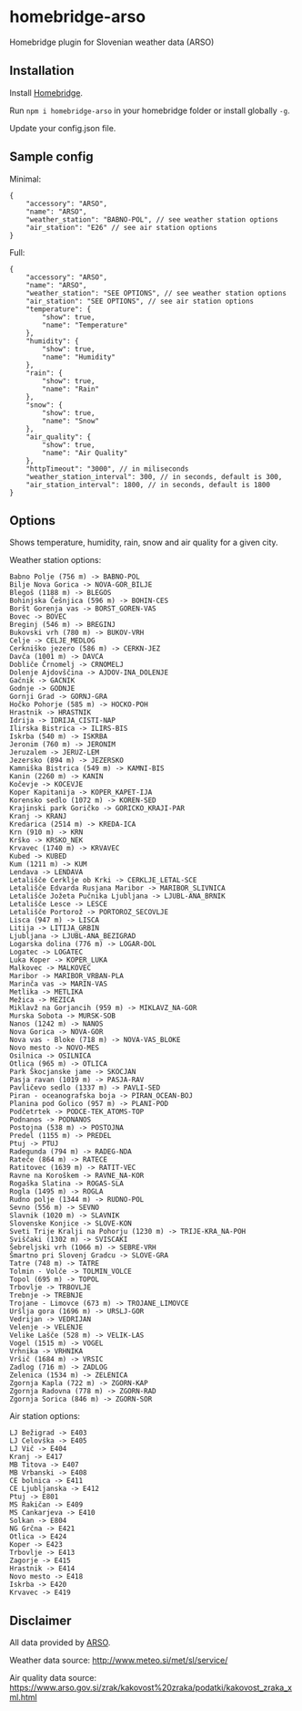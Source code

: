 # homebridge-arso
Homebridge plugin for Slovenian weather data (ARSO)

## Installation

Install [Homebridge](https://homebridge.io).

Run `npm i homebridge-arso` in your homebridge folder or install globally `-g`.

Update your config.json file.

## Sample config

Minimal:

	{
		"accessory": "ARSO",
		"name": "ARSO",
		"weather_station": "BABNO-POL", // see weather station options
		"air_station": "E26" // see air station options
	}

Full:

	{
		"accessory": "ARSO",
		"name": "ARSO",
		"weather_station": "SEE OPTIONS", // see weather station options
		"air_station": "SEE OPTIONS", // see air station options
		"temperature": {
			"show": true,
			"name": "Temperature"
		},
		"humidity": {
			"show": true,
			"name": "Humidity"
		},
		"rain": {
			"show": true,
			"name": "Rain"
		},
		"snow": {
			"show": true,
			"name": "Snow"
		},
		"air_quality": {
			"show": true,
			"name": "Air Quality"
		},
		"httpTimeout": "3000", // in miliseconds
		"weather_station_interval": 300, // in seconds, default is 300,
		"air_station_interval": 1800, // in seconds, default is 1800
	}

## Options
Shows temperature, humidity, rain, snow and air quality for a given city.

Weather station options:

	Babno Polje (756 m) -> BABNO-POL
	Bilje Nova Gorica -> NOVA-GOR_BILJE
	Blegoš (1188 m) -> BLEGOS
	Bohinjska Češnjica (596 m) -> BOHIN-CES
	Boršt Gorenja vas -> BORST_GOREN-VAS
	Bovec -> BOVEC
	Breginj (546 m) -> BREGINJ
	Bukovski vrh (780 m) -> BUKOV-VRH
	Celje -> CELJE_MEDLOG
	Cerkniško jezero (586 m) -> CERKN-JEZ
	Davča (1001 m) -> DAVCA
	Dobliče Črnomelj -> CRNOMELJ
	Dolenje Ajdovščina -> AJDOV-INA_DOLENJE
	Gačnik -> GACNIK
	Godnje -> GODNJE
	Gornji Grad -> GORNJ-GRA
	Hočko Pohorje (585 m) -> HOCKO-POH
	Hrastnik -> HRASTNIK
	Idrija -> IDRIJA_CISTI-NAP
	Ilirska Bistrica -> ILIRS-BIS
	Iskrba (540 m) -> ISKRBA
	Jeronim (760 m) -> JERONIM
	Jeruzalem -> JERUZ-LEM
	Jezersko (894 m) -> JEZERSKO
	Kamniška Bistrica (549 m) -> KAMNI-BIS
	Kanin (2260 m) -> KANIN
	Kočevje -> KOCEVJE
	Koper Kapitanija -> KOPER_KAPET-IJA
	Korensko sedlo (1072 m) -> KOREN-SED
	Krajinski park Goričko -> GORICKO_KRAJI-PAR
	Kranj -> KRANJ
	Kredarica (2514 m) -> KREDA-ICA
	Krn (910 m) -> KRN
	Krško -> KRSKO_NEK
	Krvavec (1740 m) -> KRVAVEC
	Kubed -> KUBED
	Kum (1211 m) -> KUM
	Lendava -> LENDAVA
	Letališče Cerklje ob Krki -> CERKLJE_LETAL-SCE
	Letališče Edvarda Rusjana Maribor -> MARIBOR_SLIVNICA
	Letališče Jožeta Pučnika Ljubljana -> LJUBL-ANA_BRNIK
	Letališče Lesce -> LESCE
	Letališče Portorož -> PORTOROZ_SECOVLJE
	Lisca (947 m) -> LISCA
	Litija -> LITIJA_GRBIN
	Ljubljana -> LJUBL-ANA_BEZIGRAD
	Logarska dolina (776 m) -> LOGAR-DOL
	Logatec -> LOGATEC
	Luka Koper -> KOPER_LUKA
	Malkovec -> MALKOVEC
	Maribor -> MARIBOR_VRBAN-PLA
	Marinča vas -> MARIN-VAS
	Metlika -> METLIKA
	Mežica -> MEZICA
	Miklavž na Gorjancih (959 m) -> MIKLAVZ_NA-GOR
	Murska Sobota -> MURSK-SOB
	Nanos (1242 m) -> NANOS
	Nova Gorica -> NOVA-GOR
	Nova vas - Bloke (718 m) -> NOVA-VAS_BLOKE
	Novo mesto -> NOVO-MES
	Osilnica -> OSILNICA
	Otlica (965 m) -> OTLICA
	Park Škocjanske jame -> SKOCJAN
	Pasja ravan (1019 m) -> PASJA-RAV
	Pavličevo sedlo (1337 m) -> PAVLI-SED
	Piran - oceanografska boja -> PIRAN_OCEAN-BOJ
	Planina pod Golico (957 m) -> PLANI-POD
	Podčetrtek -> PODCE-TEK_ATOMS-TOP
	Podnanos -> PODNANOS
	Postojna (538 m) -> POSTOJNA
	Predel (1155 m) -> PREDEL
	Ptuj -> PTUJ
	Radegunda (794 m) -> RADEG-NDA
	Rateče (864 m) -> RATECE
	Ratitovec (1639 m) -> RATIT-VEC
	Ravne na Koroškem -> RAVNE_NA-KOR
	Rogaška Slatina -> ROGAS-SLA
	Rogla (1495 m) -> ROGLA
	Rudno polje (1344 m) -> RUDNO-POL
	Sevno (556 m) -> SEVNO
	Slavnik (1020 m) -> SLAVNIK
	Slovenske Konjice -> SLOVE-KON
	Sveti Trije Kralji na Pohorju (1230 m) -> TRIJE-KRA_NA-POH
	Sviščaki (1302 m) -> SVISCAKI
	Šebreljski vrh (1066 m) -> SEBRE-VRH
	Šmartno pri Slovenj Gradcu -> SLOVE-GRA
	Tatre (748 m) -> TATRE
	Tolmin - Volče -> TOLMIN_VOLCE
	Topol (695 m) -> TOPOL
	Trbovlje -> TRBOVLJE
	Trebnje -> TREBNJE
	Trojane - Limovce (673 m) -> TROJANE_LIMOVCE
	Uršlja gora (1696 m) -> URSLJ-GOR
	Vedrijan -> VEDRIJAN
	Velenje -> VELENJE
	Velike Lašče (528 m) -> VELIK-LAS
	Vogel (1515 m) -> VOGEL
	Vrhnika -> VRHNIKA
	Vršič (1684 m) -> VRSIC
	Zadlog (716 m) -> ZADLOG
	Zelenica (1534 m) -> ZELENICA
	Zgornja Kapla (722 m) -> ZGORN-KAP
	Zgornja Radovna (778 m) -> ZGORN-RAD
	Zgornja Sorica (846 m) -> ZGORN-SOR

Air station options:

	LJ Bežigrad -> E403
	LJ Celovška -> E405
	LJ Vič -> E404
	Kranj -> E417
	MB Titova -> E407
	MB Vrbanski -> E408
	CE bolnica -> E411
	CE Ljubljanska -> E412
	Ptuj -> E801
	MS Rakičan -> E409
	MS Cankarjeva -> E410
	Solkan -> E804
	NG Grčna -> E421
	Otlica -> E424
	Koper -> E423
	Trbovlje -> E413
	Zagorje -> E415
	Hrastnik -> E414
	Novo mesto -> E418
	Iskrba -> E420
	Krvavec -> E419

## Disclaimer

All data provided by [ARSO](https://www.arso.gov.si).

Weather data source: http://www.meteo.si/met/sl/service/

Air quality data source: https://www.arso.gov.si/zrak/kakovost%20zraka/podatki/kakovost_zraka_xml.html
